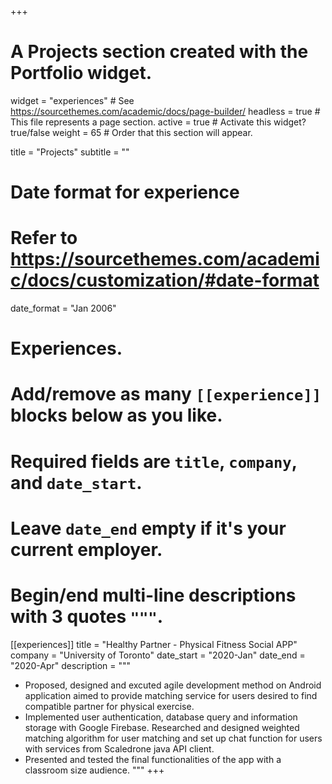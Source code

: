 +++
# A Projects section created with the Portfolio widget.
widget = "experiences"  # See https://sourcethemes.com/academic/docs/page-builder/
headless = true  # This file represents a page section.
active = true  # Activate this widget? true/false
weight = 65  # Order that this section will appear.

title = "Projects"
subtitle = ""

# Date format for experience
#   Refer to https://sourcethemes.com/academic/docs/customization/#date-format
date_format = "Jan 2006"

# Experiences.
#   Add/remove as many `[[experience]]` blocks below as you like.
#   Required fields are `title`, `company`, and `date_start`.
#   Leave `date_end` empty if it's your current employer.
#   Begin/end multi-line descriptions with 3 quotes `"""`.

[[experiences]]
  title = "Healthy Partner - Physical Fitness Social APP"
  company = "University of Toronto"
  date_start = "2020-Jan"
  date_end = "2020-Apr"
  description = """
  * Proposed, designed and excuted agile development method on Android application aimed to provide matching service
for users desired to find compatible partner for physical exercise.
  * Implemented user authentication, database query and information storage with Google Firebase. Researched and
designed weighted matching algorithm for user matching and set up chat function for users with services from
Scaledrone java API client.
  * Presented and tested the final functionalities of the app with a classroom size audience.
  """
+++

